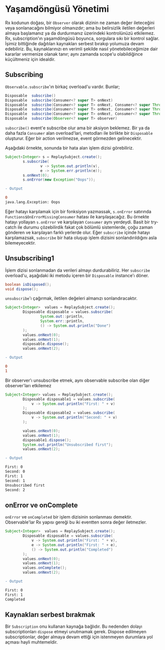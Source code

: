 # Yaşamdöngüsü Yönetimi

Rx kodunun doğası, bir `Observer` olarak dizinin ne zaman değer ileteceğini veya sonlanacağını bilmiyor olmanızdır; ama bu belirsizlik iletilen değerleri almaya başlamanız ya da durdurmanız üzerindeki kontrolünüzü etkilemez. Rx, subscription'ın yaşamdöngüsü boyunca, sorgulara sıkı bir kontrol sağlar. İşimiz bittiğinde dağıtılan kaynakları serbest bırakıp yolumuza devam edebiliriz. Bu, kaynaklarınızı en verimli şekilde nasıl yönetebileceğimize dair kararlar vermenize olanak tanır; aynı zamanda scope'u olabildiğince küçültmeniz için idealdir.

## Subscribing
`Observable.subscribe`'ın birkaç overload'u vardır. Bunlar;

```java
Disposable 	subscribe()
Disposable 	subscribe(Consumer<? super T> onNext)
Disposable 	subscribe(Consumer<? super T> onNext, Consumer<? super Throwable> onError)
Disposable 	subscribe(Consumer<? super T> onNext, Consumer<? super Throwable> onError, Action onComplete)
Disposable 	subscribe(Consumer<? super T> onNext, Consumer<? super Throwable> onError, Action onComplete, Consumer<? super Disposable> onSubscribe)
Disposable 	subscribe(Observer<? super T> observer)
```

`subscribe()` event'e subscribe olur ama bir aksiyon beklemez. Bir ya da daha fazla `Consumer` alan overload'lari, metodları ile birlikte bir `Disposable` oluşturur. Eğer bir action verilmezse, event görmezden gelinecektir.

Aşağıdaki örnekte, sonunda bir hata alan işlem dizisi görebiliriz.

```java
Subject<Integer> s = ReplaySubject.create();
        s.subscribe(
                v -> System.out.println(v),
                e -> System.err.println(e));
        s.onNext(0);
        s.onError(new Exception("Oops"));
```

```diff
- Output 

0
java.lang.Exception: Oops
```

Eğer hatayı karşılamak için bir fonksiyon yazmassak, `s.onError` satırında `Functions$OnErrorMissingConsumer` hatası ile karşılaşacağız. Bu örnekte hatayı yollayan `s.onError` ve karşılayan `Consumer` aynı yerdeydi. Basit bir try-catch ile durumu çözebilirdik fakat çok bölümlü sistemlerde, çoğu zaman gönderen ve karşılayan farklı yerlerde olur. Eğer `subscribe` içinde hatayı karşılamazsak, `subscribe` bir hata oluşup işlem dizisini sonlandırıldığını asla bilemeyecektir.

## Unsubscribing1
İşlem dizisi sonlanmadan da verileri almayı durdurabiliriz.  Her `subscribe` overload'u, aşağıdaki iki metodu içeren bir `Disposable` instance'ı döner.

```java
boolean isDisposed();
void dispose();
```

`unsubscribe`'ı çağırmak, iletilen değeleri almanızı sonlandıracaktır.

```java
Subject<Integer>  values = ReplaySubject.create();
        Disposable disposable = values.subscribe(
                System.out::println,
                System.err::println,
                () -> System.out.println("Done")
        );
        values.onNext(0);
        values.onNext(1);
        disposable.dispose();
        values.onNext(2);
```

```diff
- Output 

0
1
```

Bir observer'ı unsubscribe etmek, aynı observable subscribe olan diğer observer'ları etkilemez

```java
Subject<Integer> values = ReplaySubject.create();
        Disposable disposable1 = values.subscribe(
            v -> System.out.println("First: " + v)
        );
        Disposable disposable2 = values.subscribe(
            v -> System.out.println("Second: " + v)
        );

        values.onNext(0);
        values.onNext(1);
        disposable1.dispose();
        System.out.println("Unsubscribed first");
        values.onNext(2);

```


```diff
- Output 

First: 0
Second: 0
First: 1
Second: 1
Unsubscribed first
Second: 2
```

## onError ve onComplete

`onError` ve `onCompleted` bir işlem dizisinin sonlanması demektir. Observable'lar Rx yapısı gereği bu iki eventten sonra değer iletmezler.

```java
Subject<Integer>  values = ReplaySubject.create();
        Disposable disposable = values.subscribe(
            v -> System.out.println("First: " + v),
            e -> System.out.println("First: " + e),
            () -> System.out.println("Completed")
        );
        values.onNext(0);
        values.onNext(1);
        values.onComplete();
        values.onNext(2);
```       


```diff
- Output 

First: 0
First: 1
Completed
```

## Kaynakları serbest bırakmak

Bir `Subscription` onu kullanan kaynağa bağlıdır. Bu nedenden dolayı subscriptionları `dispose` etmeyi unutmamak gerek. Dispose edilmeyen subscriptionlar, değer almaya devam ettiği için istenmeyen durumlara yol açması hayli muhtemeldir.
